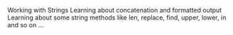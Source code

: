 Working with Strings 
Learning about concatenation and formatted output
Learning about some string methods like len, replace, find, upper, lower, in and so on ... 
